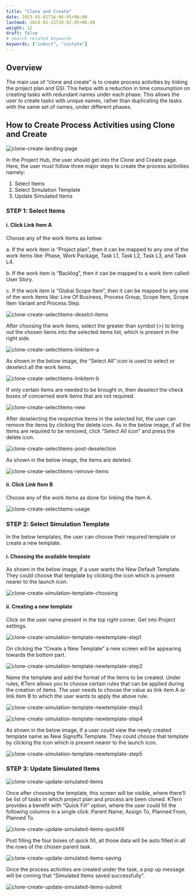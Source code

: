```yaml
---
title: "Clone and Create"
date: 2023-05-02T16:06:05+06:00
lastmod: 2024-01-22T20:02:05+06:00
weight: 12
draft: false
# search related keywords
keywords: ["induct", "instate"]
---
```


## Overview

The main use of “clone and create” is to create process activities by linking the project plan and GSI. This helps with a reduction in time consumption on creating tasks with redundant names under each phase. This allows the user to create tasks with unique names, rather than duplicating the tasks with the same set of names, under different phases.

## How to Create Process Activities using Clone and Create

![clone-create-landing-page](https://storage.googleapis.com/ktern-public-files/product-documentation/Clone%20and%20Create/clone-create-landing-page.png)

In the Project Hub, the user should get into the Clone and Create page. Here, the user must follow three major steps to create the process activities namely:

1.	Select Items
2.	Select Simulation Template
3.	Update Simulated Items

### STEP 1: Select Items

#### i. Click Link Item A
   
Choose any of the work items as below:

   a.	If the work item is “Project plan”, then it can be mapped to any one of the work items like: Phase, Work Package, Task L1, Task L2, Task L3, and Task L4.

   b.	If the work item is “Backlog”, then it can be mapped to a work item called: User Story.

   c.	If the work item is “Global Scope Item”, then it can be mapped to any one of the work items like: Line Of Business, Process Group, Scope Item, Scope Item Variant and Process Step.

![clone-create-selectitems-deselct-items](https://storage.googleapis.com/ktern-public-files/product-documentation/Clone%20and%20Create/clone-create-selectitems-deselct-items.png)    
         
After choosing the work items, select the greater than symbol (>) to bring out the chosen items into the selected items list, which is present in the right side.

![clone-create-selectitems-linkitem-a](https://storage.googleapis.com/ktern-public-files/product-documentation/Clone%20and%20Create/clone-create-selectitems-linkitem-a.png)

As shown in the below image, the “Select All” icon is used to select or deselect all the work items.

![clone-create-selectitems-linkitem-b](https://storage.googleapis.com/ktern-public-files/product-documentation/Clone%20and%20Create/clone-create-selectitems-linkitem-b.png)

If only certain items are needed to be brought in, then deselect the check boxes of concerned work items that are not required. 

![clone-create-selectitems-new](https://storage.googleapis.com/ktern-public-files/product-documentation/Clone%20and%20Create/clone-create-selectitems-new.png)

After deselecting the respective items in the selected list, the user can remove the items by clicking the delete icon. As in the below image, if all the items are required to be removed,  click “Select All icon” and press the delete icon.

![clone-create-selectitems-post-deselection](https://storage.googleapis.com/ktern-public-files/product-documentation/Clone%20and%20Create/clone-create-selectitems-post-deselection.png)

As shown in the below image, the items are deleted.

![clone-create-selectitems-remove-items](https://storage.googleapis.com/ktern-public-files/product-documentation/Clone%20and%20Create/clone-create-selectitems-remove-items.png)

#### ii. Click Link Item B
   
Choose any of the work items as done for linking the Item A.

![clone-create-selectitems-usage](https://storage.googleapis.com/ktern-public-files/product-documentation/Clone%20and%20Create/clone-create-selectitems-usage.png)

### STEP 2: Select Simulation Template

In the below templates, the user can choose their required template or create a new template. 

#### i. Choosing the available template

As shown in the below image, if a user wants the New Default Template. They could choose that template by clicking the icon which is present nearer to the launch icon.

![clone-create-simulation-template-choosing](https://storage.googleapis.com/ktern-public-files/product-documentation/Clone%20and%20Create/clone-create-simulation-template-choosing.png)

#### ii. Creating a new template

Click on the user name present in the top right corner. Get into Project settings.

![clone-create-simulation-template-newtemplate-step1](https://storage.googleapis.com/ktern-public-files/product-documentation/Clone%20and%20Create/clone-create-simulation-template-newtemplate-step1.png)

On clicking the “Create a New Template” a new screen will be appearing towards the bottom part.

![clone-create-simulation-template-newtemplate-step2](https://storage.googleapis.com/ktern-public-files/product-documentation/Clone%20and%20Create/clone-create-simulation-template-newtemplate-step2.png)

Name the template and add the format of the items to be created. Under rules, KTern allows you to choose certain rules that can be applied during the creation of items. The user needs to choose the value as link item A or link item B to which the user wants to apply the above rule.

![clone-create-simulation-template-newtemplate-step3](https://storage.googleapis.com/ktern-public-files/product-documentation/Clone%20and%20Create/clone-create-simulation-template-newtemplate-step3.png)

![clone-create-simulation-template-newtemplate-step4](https://storage.googleapis.com/ktern-public-files/product-documentation/Clone%20and%20Create/clone-create-simulation-template-newtemplate-step4.png)

As shown in the below image, if a user could view the newly created template name as New Signoffs Template. They could choose that template by clicking the icon which is present nearer to the launch icon.

![clone-create-simulation-template-newtemplate-step5](https://storage.googleapis.com/ktern-public-files/product-documentation/Clone%20and%20Create/clone-create-simulation-template-newtemplate-step5.png)

### STEP 3: Update Simulated Items

![clone-create-update-simulated-items](https://storage.googleapis.com/ktern-public-files/product-documentation/Clone%20and%20Create/clone-create-update%20simulated%20items.png)

Once after choosing the template, this screen will be visible, where there’ll be list of tasks in which project plan and process are been cloned. KTern provides a benefit with “Quick Fill” option, where the user could fill the following columns in a single click: Parent Name, Assign To, Planned From, Planned To.

![clone-create-update-simulated-items-quickfill](https://storage.googleapis.com/ktern-public-files/product-documentation/Clone%20and%20Create/clone-create-update%20simulated%20items-quickfill.png)

Post filling the four boxes of quick fill, all those data will be auto filled in all the rows of the chosen parent task. 

![clone-create-update-simulated-items-saving](https://storage.googleapis.com/ktern-public-files/product-documentation/Clone%20and%20Create/clone-create-update%20simulated%20items-saving.png)

Once the process activities are created under the task, a pop up message will be coming that “Simulated Items saved successfully”. 

![clone-create-update-simulated-items-submit](https://storage.googleapis.com/ktern-public-files/product-documentation/Clone%20and%20Create/clone-create-update%20simulated%20items-submit.png)
